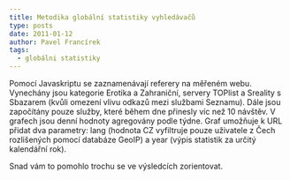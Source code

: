 ```yaml
---
title: Metodika globální statistiky vyhledávačů
type: posts
date: 2011-01-12
author: Pavel Francírek
tags:
  - globálni statistiky
---
```

Pomocí Javaskriptu se zaznamenávají referery na měřeném webu. Vynechány jsou kategorie Erotika a Zahraniční, servery TOPlist a Sreality s Sbazarem (kvůli omezení vlivu odkazů mezi službami Seznamu). Dále jsou započítány pouze služby, které během dne přinesly víc než 10 návštěv. V grafech jsou denní hodnoty agregovány podle týdne. Graf umožňuje k URL přidat dva parametry: lang (hodnota CZ vyfiltruje pouze uživatele z Čech rozlišených pomocí databáze GeoIP) a year (výpis statistik za určitý kalendářní rok).

Snad vám to pomohlo trochu se ve výsledcích zorientovat.